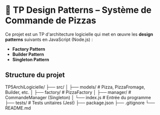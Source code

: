 # 🍕 TP Design Patterns – Système de Commande de Pizzas

Ce projet est un TP d'architecture logicielle qui met en œuvre les **design patterns** suivants en JavaScript (Node.js) :

- **Factory Pattern**
- **Builder Pattern**
- **Singleton Pattern**

## Structure du projet

TP5ArchiLogicielle/
├── src/
│ ├── models/ # Pizza, PizzaFromage, Builder, etc.
│ ├── factory/ # PizzaFactory
│ ├── manager/ # CommandeManager (Singleton)
│ └── index.js # Entrée du programme
├── tests/ # Tests unitaires (Jest)
├── package.json
├── .gitignore
└── README.md

##
